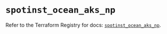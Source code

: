 # `spotinst_ocean_aks_np`

Refer to the Terraform Registry for docs: [`spotinst_ocean_aks_np`](https://registry.terraform.io/providers/spotinst/spotinst/1.221.0/docs/resources/ocean_aks_np).
